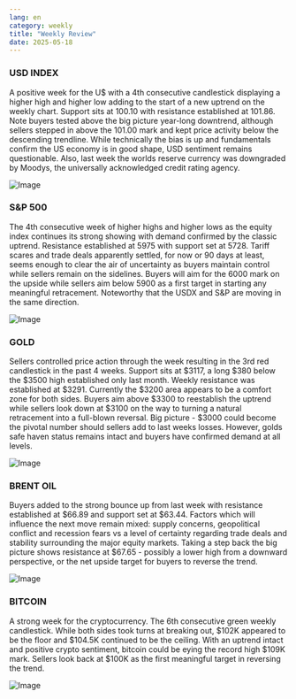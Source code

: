```yaml
---
lang: en
category: weekly
title: "Weekly Review"
date: 2025-05-18
---
```


### USD INDEX

A positive week for the U$ with a 4th consecutive candlestick displaying a higher high and higher low adding to the start of a new uptrend on the weekly chart. Support sits at 100.10 with resistance established at 101.86. Note buyers tested above the big picture year-long downtrend, although sellers stepped in above the 101.00 mark and kept price activity below the descending trendline. While technically the bias is up and fundamentals confirm the US economy is in good shape, USD sentiment remains questionable. Also, last week the worlds reserve currency was downgraded by Moodys, the universally acknowledged credit rating agency.

![Image](https://markleighedu.github.io/img/May-2025/18-May-2025/usdindex.jpg)

### S&P 500

The 4th consecutive week of higher highs and higher lows as the equity index continues its strong showing with demand confirmed by the classic uptrend. Resistance established at 5975 with support set at 5728. Tariff scares and trade deals apparently settled, for now or 90 days at least, seems enough to clear the air of uncertainty as buyers maintain control while sellers remain on the sidelines. Buyers will aim for the 6000 mark on the upside while sellers aim below 5900 as a first target in starting any meaningful retracement. Noteworthy that the USDX and S&P are moving in the same direction.

![Image](https://markleighedu.github.io/img/May-2025/18-May-2025/sp500.jpg)

### GOLD

Sellers controlled price action through the week resulting in the 3rd red candlestick in the past 4 weeks. Support sits at $3117, a long $380 below the $3500 high established only last month. Weekly resistance was established at $3291. Currently the $3200 area appears to be a comfort zone for both sides. Buyers aim above $3300 to reestablish the uptrend while sellers look down at $3100 on the way to turning a natural retracement into a full-blown reversal. Big picture - $3000 could become the pivotal number should sellers add to last weeks losses. However, golds safe haven status remains intact and buyers have confirmed demand at all levels.

![Image](https://markleighedu.github.io/img/May-2025/18-May-2025/gold.jpg)

### BRENT OIL

Buyers added to the strong bounce up from last week with resistance established at $66.89 and support set at $63.44. Factors which will influence the next move remain mixed: supply concerns, geopolitical conflict and recession fears vs a level of certainty regarding trade deals and stability surrounding the major equity markets. Taking a step back the big picture shows resistance at $67.65 - possibly a lower high from a downward perspective, or the net upside target for buyers to reverse the trend. 

![Image](https://markleighedu.github.io/img/May-2025/18-May-2025/brentoil.jpg)

### BITCOIN

A strong week for the cryptocurrency. The 6th consecutive green weekly candlestick. While both sides took turns at breaking out, $102K appeared to be the floor and $104.5K continued to be the ceiling. With an uptrend intact and positive crypto sentiment, bitcoin could be eying the record high $109K mark. Sellers look back at $100K as the first meaningful target in reversing the trend.

![Image](https://markleighedu.github.io/img/May-2025/18-May-2025/bitcoin.jpg)

